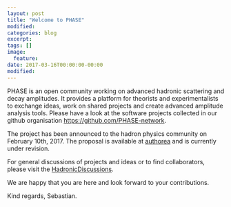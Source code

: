 ```yaml
---
layout: post
title: "Welcome to PHASE"
modified:
categories: blog
excerpt:
tags: []
image:
  feature:
date: 2017-03-16T00:00:00-00:00
modified:
---
```


PHASE is an open community working on advanced hadronic scattering and decay amplitudes.
It provides a platform for theorists and experimentalists to exchange ideas, work on
shared projects and create advanced amplitude analysis tools. Please have a look at the
software projects collected in our github organisation <https://github.com/PHASE-network>.

The project has been announced to the hadron physics community on February 10th, 2017.
The proposal is available at [authorea](https://goo.gl/5o36g5) and is currently
under revision.

For general discussions of projects and ideas or to find collaborators, please visit the [HadronicDiscussions](https://github.com/PHASE-network/HadronicDiscussions).

We are happy that you are here and look forward to your contributions.

Kind regards,
Sebastian.
